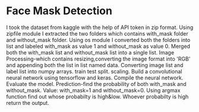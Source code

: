 # Face Mask Detection
I took the dataset from kaggle with the help of API token in zip format.
Using zipfile module I extracted the two folders which contains with_mask folder and without_mask folder.
Using os module I converted both the folders into list and labeled with_mask as value 1 and without_mask as value 0.
Merged both the with_mask list and without_mask list into a single list.
Image Processing-which contains resizing,converting the image format into 'RGB' and appending both the list in list named data.
Converting image list and label list into numpy arrays.
train test split.
scaling.
Build a convolutional neural network using tensorflow and keras.
Compile the neural network.
Evaluate the model.
Prediction-find the probability of both with_mask and without_mask.
Value: with_mask=1 and without_mask=0.
Using argmax function find out whose probabilty is high&low.
Whoever probabilty is high return the output.
